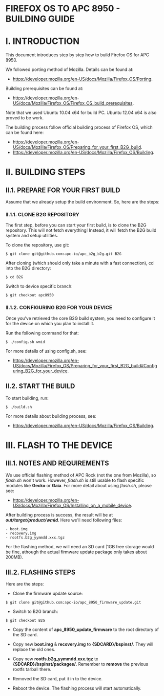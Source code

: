 #			FIREFOX OS TO APC 8950 - BUILDING GUIDE

I. INTRODUCTION
=================================

This document introduces step by step how to build Firefox OS for APC 8950.

We followed porting method of Mozilla. Details can be found at:
* https://developer.mozilla.org/en-US/docs/Mozilla/Firefox_OS/Porting.

Building prerequisites can be found at:
* https://developer.mozilla.org/en-US/docs/Mozilla/Firefox_OS/Firefox_OS_build_prerequisites.

Note that we used Ubuntu 10.04 x64 for build PC. Ubuntu 12.04 x64 is also 
proved to be work.

The building process follow official building process of Firefox OS, which can
be found here:
* https://developer.mozilla.org/en-US/docs/Mozilla/Firefox_OS/Preparing_for_your_first_B2G_build.
* https://developer.mozilla.org/en-US/docs/Mozilla/Firefox_OS/Building.


II. BUILDING STEPS
=================================

## II.1. PREPARE FOR YOUR FIRST BUILD

Assume that we already setup the build environment. So, here are the steps:

### II.1.1. CLONE B2G REPOSITORY

The first step, before you can start your first build, is to clone the B2G
repository. This will not fetch everything! Instead, it will fetch the B2G build
system and setup utilities.

To clone the repository, use git:

	$ git clone git@github.com:apc-io/apc_b2g_b2g.git B2G

After cloning (which should only take a minute with a fast connection), cd into
the B2G directory:

	$ cd B2G

Switch to device specific branch:

	$ git checkout apc8950

### II.1.2.  CONFIGURING B2G FOR YOUR DEVICE

Once you've retrieved the core B2G build system, you need to configure it for
the device on which you plan to install it.

Run the following command for that:

	$ ./config.sh wmid

For more details of using config.sh, see:
* https://developer.mozilla.org/en-US/docs/Mozilla/Firefox_OS/Preparing_for_your_first_B2G_build#Configuring_B2G_for_your_device.

## II.2. START THE BUILD

To start building, run:

	$ ./build.sh

For more details about building process, see:
* https://developer.mozilla.org/en-US/docs/Mozilla/Firefox_OS/Building.


III. FLASH TO THE DEVICE
=================================

## III.1. NOTES AND REQUIREMENTS

We use official flashing method of APC Rock (not the one from Mozilla), so
_flash.sh_ won't work. However, _flash.sh_ is still usable to flash specific modules
like __Gecko__ or __Gaia__. For more detail about using _flash.sh_, please see:
* https://developer.mozilla.org/en-US/docs/Mozilla/Firefox_OS/Installing_on_a_mobile_device.

After building process is success, the result will be at __*out/target/product/wmid*__.
Here we'll need following files:

	- boot.img
	- recovery.img
	- rootfs.b2g_yymmdd.xxx.tgz

For the flashing method, we will need an SD card (1GB free storage would be 
fine, athough the actual firmware update package only takes about 200MB).

## III.2. FLASHING STEPS

Here are the steps:

- Clone the firmware update source:

>

	$ git clone git@github.com:apc-io/apc_8950_firmware_update.git

- Switch to B2G branch:

>

	$ git checkout B2G

- Copy the content of **apc_8950_update_firmware** to the root directory of the SD card.

- Copy new __boot.img__ & __recovery.img__ to __{SDCARD}/bspinst/__. They will replace the
old ones.

- Copy new **rootfs.b2g_yymmdd.xxx.tgz** to __{SDCARD}/bspinst/packages/__. Remember to
__remove__ the previous rootfs tarball there.

- Removed the SD card, put it in to the device.

- Reboot the device. The flashing process will start automatically.

